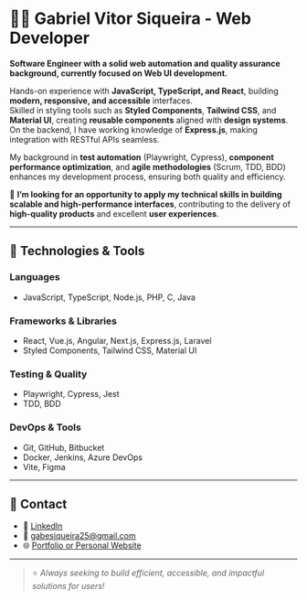 # 👨‍💻 Gabriel Vitor Siqueira - Web Developer

**Software Engineer with a solid web automation and quality assurance background, currently focused on Web UI development.**

Hands-on experience with **JavaScript, TypeScript, and React**, building **modern, responsive, and accessible** interfaces.  
Skilled in styling tools such as **Styled Components**, **Tailwind CSS**, and **Material UI**, creating **reusable components** aligned with **design systems**.  
On the backend, I have working knowledge of **Express.js**, making integration with RESTful APIs seamless.

My background in **test automation** (Playwright, Cypress), **component performance optimization**, and **agile methodologies** (Scrum, TDD, BDD) enhances my development process, ensuring both quality and efficiency.

🎯 **I’m looking for an opportunity to apply my technical skills in building scalable and high-performance interfaces**, contributing to the delivery of **high-quality products** and excellent **user experiences**.

---

## 🚀 Technologies & Tools

### Languages
- JavaScript, TypeScript, Node.js, PHP, C, Java

### Frameworks & Libraries
- React, Vue.js, Angular, Next.js, Express.js, Laravel  
- Styled Components, Tailwind CSS, Material UI

### Testing & Quality
- Playwright, Cypress, Jest  
- TDD, BDD

### DevOps & Tools
- Git, GitHub, Bitbucket  
- Docker, Jenkins, Azure DevOps  
- Vite, Figma

---

## 📌 Contact

- 💼 [LinkedIn]([https://www.linkedin.com/in/your-profile](https://www.linkedin.com/in/gabriel-vitor-siqueira/))
- 📧 gabesiqueira25@gmail.com
- 🌐 [Portfolio or Personal Website](https://yourwebsite.dev)

---

> ⭐ *Always seeking to build efficient, accessible, and impactful solutions for users!*
